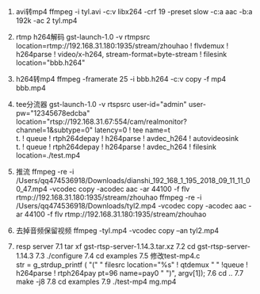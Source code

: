 
1. avi转mp4
ffmpeg -i tyl.avi -c:v libx264 -crf 19 -preset slow -c:a aac -b:a 192k -ac 2 tyl.mp4


2. rtmp h264解码
gst-launch-1.0 -v rtmpsrc location=rtmp://192.168.31.180:1935/stream/zhouhao ! flvdemux ! h264parse ! video/x-h264, stream-format=byte-stream ! filesink location="bbb.h264"

3. h264转mp4
ffmpeg -framerate 25 -i bbb.h264 -c:v copy -f mp4 bbb.mp4

4. tee分流器
gst-launch-1.0 -v rtspsrc user-id="admin" user-pw="12345678edcba" location="rtsp://192.168.31.67:554/cam/realmonitor?channel=1&subtype=0" latency=0 ! tee name=t \
t. ! queue ! rtph264depay ! h264parse ! avdec_h264 ! autovideosink \
t. ! queue ! rtph264depay ! h264parse ! avdec_h264 ! filesink location=./test.mp4

5. 推流
ffmpeg -re -i /Users/qq474536918/Downloads/dianshi_192_168_1_195_2018_09_11_11_00_47.mp4 -vcodec copy -acodec aac -ar 44100 -f flv rtmp://192.168.31.180:1935/stream/zhouhao
ffmpeg -re -i /Users/qq474536918/Downloads/tyl2.mp4 -vcodec copy -acodec aac -ar 44100 -f flv rtmp://192.168.31.180:1935/stream/zhouhao


6. 去掉音频保留视频
ffmpeg -tyl.mp4 -vcodec copy –an  tyl2.mp4


7. resp server
7.1 tar xf gst-rtsp-server-1.14.3.tar.xz
7.2 cd gst-rtsp-server-1.14.3
7.3 ./configure
7.4 cd examples
7.5 修改test-mp4.c  
str = g_strdup_printf (
      "("
      " filesrc location=\"%s\" ! qtdemux "
      " !queue ! h264parse ! rtph264pay pt=96 name=pay0 "
      ")", argv[1]);
7.6 cd ..
7.7 make -j8
7.8 cd examples
7.9 ./test-mp4 mg.mp4
